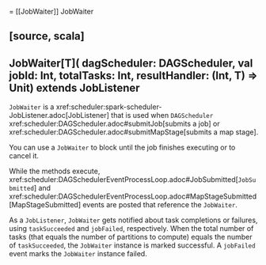 = [[JobWaiter]] JobWaiter

[source, scala]
----
JobWaiter[T](
  dagScheduler: DAGScheduler,
  val jobId: Int,
  totalTasks: Int,
  resultHandler: (Int, T) => Unit)
extends JobListener
----

`JobWaiter` is a xref:scheduler:spark-scheduler-JobListener.adoc[JobListener] that is used when `DAGScheduler` xref:scheduler:DAGScheduler.adoc#submitJob[submits a job] or xref:scheduler:DAGScheduler.adoc#submitMapStage[submits a map stage].

You can use a `JobWaiter` to block until the job finishes executing or to cancel it.

While the methods execute, xref:scheduler:DAGSchedulerEventProcessLoop.adoc#JobSubmitted[`JobSubmitted`] and xref:scheduler:DAGSchedulerEventProcessLoop.adoc#MapStageSubmitted[MapStageSubmitted] events are posted that reference the `JobWaiter`.

As a `JobListener`, `JobWaiter` gets notified about task completions or failures, using `taskSucceeded` and `jobFailed`, respectively. When the total number of tasks (that equals the number of partitions to compute) equals the number of `taskSucceeded`, the `JobWaiter` instance is marked successful. A `jobFailed` event marks the `JobWaiter` instance failed.
